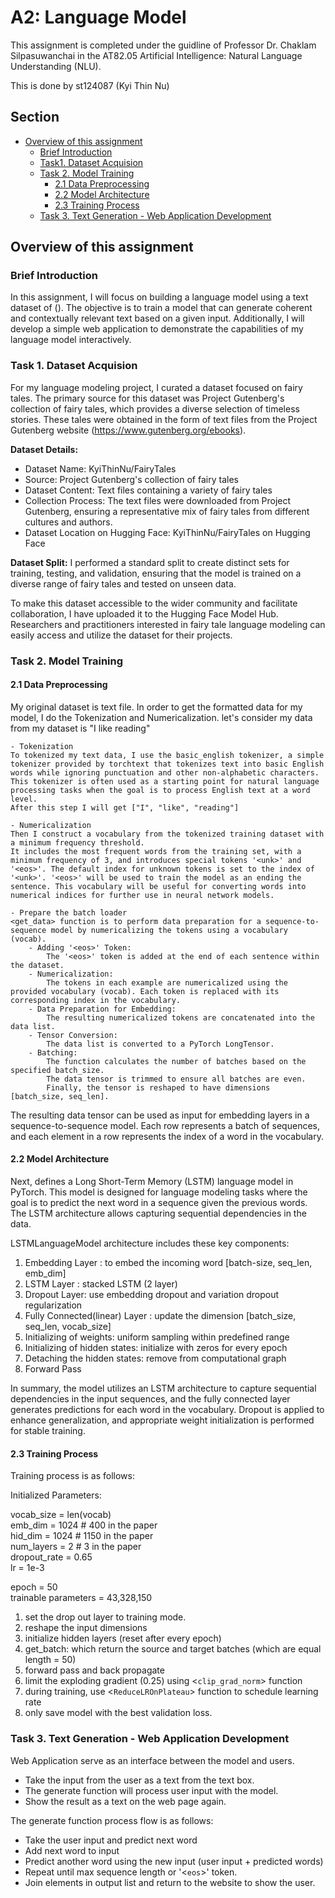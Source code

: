 # A2: Language Model

This assignment is completed under the guidline of Professor Dr. Chaklam Silpasuwanchai in the AT82.05 Artificial Intelligence: Natural Language Understanding (NLU).

This is done by st124087 (Kyi Thin Nu)

## Section
- [Overview of this assignment](#overview-of-this-assignment)
    - [Brief Introduction](#brief-introduction)
    - [ Task1. Dataset Acquision](#task-1-dataset-acquision)
    - [Task 2. Model Training](#task-2-model-training)
        - [2.1 Data Preprocessing](#21-data-preprocessing)
        - [2.2 Model Architecture](#22-model-architecture)
        - [2.3 Training Process](#23-training-process)
    - [Task 3. Text Generation - Web Application Development](#task-3-text-generation---web-application-development)


## Overview of this assignment

### Brief Introduction
In this assignment, I will focus on building a language model using a text dataset of (). The objective is to train a model that can generate coherent and contextually relevant text based on a given input. Additionally, I will develop a simple web application to demonstrate the capabilities of my language model interactively.

### Task 1. Dataset Acquision

For my language modeling project, I curated a dataset focused on fairy tales. The primary source for this dataset was Project Gutenberg's collection of fairy tales, which provides a diverse selection of timeless stories. These tales were obtained in the form of text files from the Project Gutenberg website (https://www.gutenberg.org/ebooks).

<b> Dataset Details: </b>
- Dataset Name: KyiThinNu/FairyTales
- Source: Project Gutenberg's collection of fairy tales
- Dataset Content: Text files containing a variety of fairy tales
- Collection Process: The text files were downloaded from Project Gutenberg, ensuring a representative mix of fairy tales from different cultures and authors.
- Dataset Location on Hugging Face: KyiThinNu/FairyTales on Hugging Face

<b> Dataset Split:</b>
I performed a standard split to create distinct sets for training, testing, and validation, ensuring that the model is trained on a diverse range of fairy tales and tested on unseen data.

To make this dataset accessible to the wider community and facilitate collaboration, I have uploaded it to the Hugging Face Model Hub. Researchers and practitioners interested in fairy tale language modeling can easily access and utilize the dataset for their projects.

### Task 2. Model Training
#### 2.1 Data Preprocessing
My original dataset is text file. In order to get the formatted data for my model, I do the Tokenization and Numericalization.
let's consider my data from my dataset is "I like reading"

    - Tokenization
    To tokenized my text data, I use the basic_english tokenizer, a simple tokenizer provided by torchtext that tokenizes text into basic English words while ignoring punctuation and other non-alphabetic characters. This tokenizer is often used as a starting point for natural language processing tasks when the goal is to process English text at a word level.
    After this step I will get ["I", "like", "reading"]

    - Numericalization
    Then I construct a vocabulary from the tokenized training dataset with a minimum frequency threshold.
    It includes the most frequent words from the training set, with a minimum frequency of 3, and introduces special tokens '<unk>' and '<eos>'. The default index for unknown tokens is set to the index of '<unk>'. '<eos>' will be used to train the model as an ending the sentence. This vocabulary will be useful for converting words into numerical indices for further use in neural network models.

    - Prepare the batch loader
    <get_data> function is to perform data preparation for a sequence-to-sequence model by numericalizing the tokens using a vocabulary (vocab).
        - Adding '<eos>' Token: 
            The '<eos>' token is added at the end of each sentence within the dataset.
        - Numericalization:
            The tokens in each example are numericalized using the provided vocabulary (vocab). Each token is replaced with its corresponding index in the vocabulary.
        - Data Preparation for Embedding:
            The resulting numericalized tokens are concatenated into the data list.
        - Tensor Conversion:
            The data list is converted to a PyTorch LongTensor. 
        - Batching:
            The function calculates the number of batches based on the specified batch_size.
            The data tensor is trimmed to ensure all batches are even.
            Finally, the tensor is reshaped to have dimensions [batch_size, seq_len].

The resulting data tensor can be used as input for embedding layers in a sequence-to-sequence model. Each row represents a batch of sequences, and each element in a row represents the index of a word in the vocabulary.

#### 2.2 Model Architecture
Next, defines a Long Short-Term Memory (LSTM) language model in PyTorch.
This model is designed for language modeling tasks where the goal is to predict the next word in a sequence given the previous words. The LSTM architecture allows capturing sequential dependencies in the data.

LSTMLanguageModel architecture includes these key components:
1. Embedding Layer : to embed the incoming word [batch-size, seq_len, emb_dim]
2. LSTM Layer : stacked LSTM (2 layer)
3. Dropout Layer: use embedding dropout and variation dropout regularization 
4. Fully Connected(linear) Layer : update the dimension [batch_size, seq_len, vocab_size]
5. Initializing of weights: uniform sampling within predefined range
6. Initializing of hidden states: initialize with zeros for every epoch
7. Detaching the hidden states: remove from computational graph
7. Forward Pass

In summary, the model utilizes an LSTM architecture to capture sequential dependencies in the input sequences, and the fully connected layer generates predictions for each word in the vocabulary. Dropout is applied to enhance generalization, and appropriate weight initialization is performed for stable training.

#### 2.3 Training Process
Training process is as follows:

Initialized Parameters:

vocab_size   = len(vocab)  
emb_dim      = 1024 # 400 in the paper  
hid_dim      = 1024 # 1150 in the paper  
num_layers   = 2 # 3 in the paper  
dropout_rate = 0.65  
lr           = 1e-3  

epoch                = 50  
trainable parameters = 43,328,150  

1. set the drop out layer to training mode.
2. reshape the input dimensions
3. initialize hidden layers (reset after every epoch)
4. get_batch: which return the source and target batches (which are equal length = 50)
5. forward pass and back propagate
6. limit the exploding gradient (0.25) using <`clip_grad_norm`> function
7. during training, use <`ReduceLROnPlateau`> function to schedule learning rate
8. only save model with the best validation loss.

### Task 3. Text Generation - Web Application Development

Web Application serve as an interface between the model and users.
- Take the input from the user as a text from the text box.
- The generate function will process user input with the model.
- Show the result as a text on the web page again.
    
The generate function process flow is as follows:
- Take the user input and predict next word
- Add next word to input
- Predict another word using the new input (user input + predicted words)
- Repeat until max sequence length or '<`eos`>' token.
- Join elements in output list and return to the website to show the user.